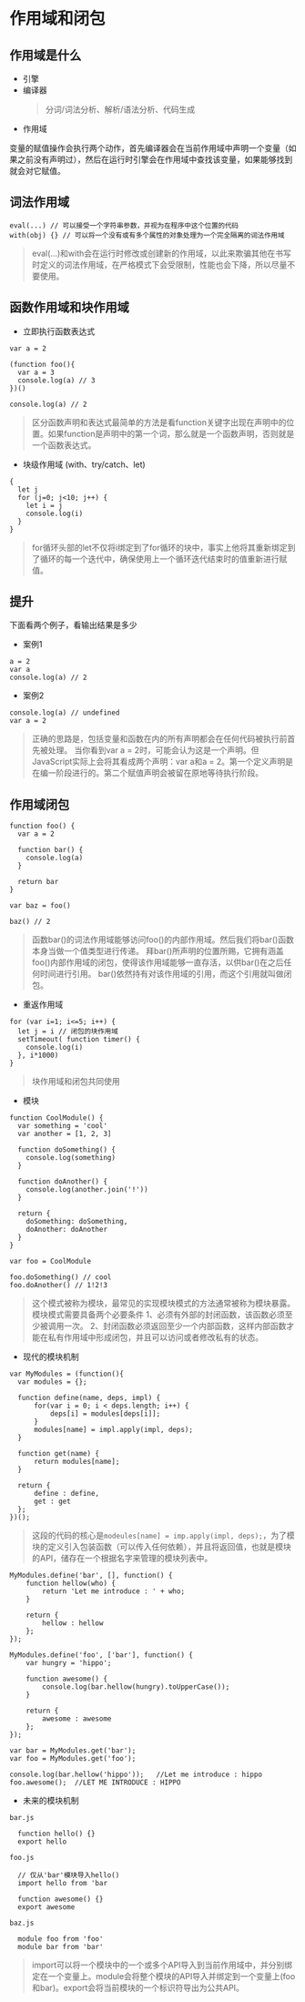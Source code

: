 # 作用域和闭包

## 作用域是什么

- 引擎
- 编译器
  > 分词/词法分析、解析/语法分析、代码生成
- 作用域

变量的赋值操作会执行两个动作，首先编译器会在当前作用域中声明一个变量（如果之前没有声明过），然后在运行时引擎会在作用域中查找该变量，如果能够找到就会对它赋值。

## 词法作用域

```
eval(...) // 可以接受一个字符串参数，并视为在程序中这个位置的代码
with(obj) {} // 可以将一个没有或有多个属性的对象处理为一个完全隔离的词法作用域
```
> eval(...)和with会在运行时修改或创建新的作用域，以此来欺骗其他在书写时定义的词法作用域，在严格模式下会受限制，性能也会下降，所以尽量不要使用。

## 函数作用域和块作用域

- 立即执行函数表达式

```
var a = 2

(function foo(){
  var a = 3
  console.log(a) // 3
})()

console.log(a) // 2
```

> 区分函数声明和表达式最简单的方法是看function关键字出现在声明中的位置。如果function是声明中的第一个词，那么就是一个函数声明，否则就是一个函数表达式。

- 块级作用域 (with、try/catch、let)

```
{
  let j
  for (j=0; j<10; j++) {
    let i = j
    console.log(i)
  }
}
```
> for循环头部的let不仅将i绑定到了for循环的块中，事实上他将其重新绑定到了循环的每一个迭代中，确保使用上一个循环迭代结束时的值重新进行赋值。

## 提升

下面看两个例子，看输出结果是多少
- 案例1
```
a = 2
var a
console.log(a) // 2
```
- 案例2
```
console.log(a) // undefined
var a = 2
```

> 正确的思路是，包括变量和函数在内的所有声明都会在任何代码被执行前首先被处理。
当你看到var a = 2时，可能会认为这是一个声明。但JavaScript实际上会将其看成两个声明：var a和a = 2。第一个定义声明是在编一阶段进行的。第二个赋值声明会被留在原地等待执行阶段。

## 作用域闭包

```
function foo() {
  var a = 2

  function bar() {
    console.log(a)
  }

  return bar
}

var baz = foo()

baz() // 2
```

> 函数bar()的词法作用域能够访问foo()的内部作用域。然后我们将bar()函数本身当做一个值类型进行传递。
拜bar()所声明的位置所赐，它拥有涵盖foo()内部作用域的闭包，使得该作用域能够一直存活，以供bar()在之后任何时间进行引用。
bar()依然持有对该作用域的引用，而这个引用就叫做闭包。

- 重返作用域
```
for (var i=1; i<=5; i++) {
  let j = i // 闭包的块作用域
  setTimeout( function timer() {
    console.log(i)
  }, i*1000)
}
```
> 块作用域和闭包共同使用

- 模块

```
function CoolModule() {
  var something = 'cool'
  var another = [1, 2, 3]

  function doSomething() {
    console.log(something)
  }

  function doAnother() {
    console.log(another.join('!'))
  }

  return {
    doSomething: doSomething,
    doAnother: doAnother
  }
}

var foo = CoolModule

foo.doSomething() // cool
foo.doAnother() // 1!2!3
```

> 这个模式被称为模块，最常见的实现模块模式的方法通常被称为模块暴露。模块模式需要具备两个必要条件
1、必须有外部的封闭函数，该函数必须至少被调用一次。
2、封闭函数必须返回至少一个内部函数，这样内部函数才能在私有作用域中形成闭包，并且可以访问或者修改私有的状态。

- 现代的模块机制

```
var MyModules = (function(){
  var modules = {};

  function define(name, deps, impl) {
      for(var i = 0; i < deps.length; i++) {
          deps[i] = modules[deps[i]];
      }
      modules[name] = impl.apply(impl, deps);
  }

  function get(name) {
      return modules[name];
  }

  return {
      define : define,
      get : get
  };
})();
```

> 这段的代码的核心是```modeules[name] = imp.apply(impl, deps);```，为了模块的定义引入包装函数（可以传入任何依赖），并且将返回值，也就是模块的API，储存在一个根据名字来管理的模块列表中。

```
MyModules.define('bar', [], function() {
    function hellow(who) {
        return 'Let me introduce : ' + who;
    }

    return {
        hellow : hellow
    };
});

MyModules.define('foo', ['bar'], function() {
    var hungry = 'hippo';

    function awesome() {
        console.log(bar.hellow(hungry).toUpperCase());
    }

    return {
        awesome : awesome
    };
});

var bar = MyModules.get('bar');
var foo = MyModules.get('foo');

console.log(bar.hellow('hippo'));   //Let me introduce : hippo
foo.awesome();  //LET ME INTRODUCE : HIPPO
```

- 未来的模块机制

```
bar.js
  
  function hello() {}
  export hello

foo.js

  // 仅从'bar'模块导入hello()
  import hello from 'bar

  function awesome() {}
  export awesome

baz.js

  module foo from 'foo'
  module bar from 'bar'
```

> import可以将一个模块中的一个或多个API导入到当前作用域中，并分别绑定在一个变量上。module会将整个模块的API导入并绑定到一个变量上(foo和bar)。export会将当前模块的一个标识符导出为公共API。